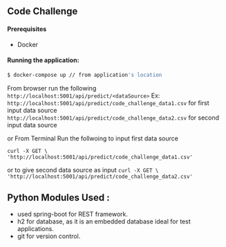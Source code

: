 ## Code Challenge
#### Prerequisites
* Docker

#### Running the application:
```sh
$ docker-compose up // from application's location
``` 
From browser run the following 
` http://localhost:5001/api/predict/<dataSource> `
  Ex:
  ` http://localhost:5001/api/predict/code_challenge_data1.csv ` for first input data source
  ` http://localhost:5001/api/predict/code_challenge_data2.csv ` for second input data source
  
 or 
 From Terminal Run the follwoing to input first data source
 
 `curl -X GET \
  'http://localhost:5001/api/predict/code_challenge_data1.csv'`
  
  or to give second data source as input
  `curl -X GET \
  'http://localhost:5001/api/predict/code_challenge_data2.csv'`
  


## Python Modules Used :
* used spring-boot for REST framework.
* h2 for database, as it is an embedded database ideal for test applications.
* git for version control.
